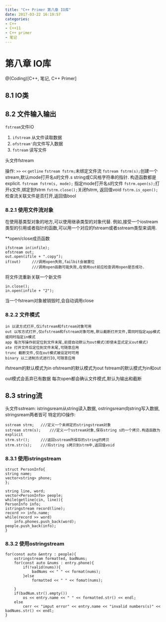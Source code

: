```yaml
---
title: "C++ Primer 第八章 IO库"
date: 2017-03-22 16:19:57
categories:
- C++
- C++11
- C++ primer
- 笔记
---
```



# 第八章 IO库
@(Coding)[C++, 笔记, C++ Primer]

## 8.1 IO类
## 8.2 文件输入输出
`fstream`文件IO
1. `ifstream` 从文件读取数据
2. `ofstream'`向文件写入数据
3. `fstream` 读写文件

头文件fstream

操作:
`>>` `<<` `getline`
`fstream fstrm;`未绑定文件流
`fstream fstrm(s);`创建一个stream,默认mode打开名s的文件.s string或C风格字符串的指针. 构造函数都是explicit.
`fstream fstrm(s, mode);` 指定mode打开名s的文件
`fstrm.open(s);`打开s文件,绑定到fstrm
`fstrm.close();`关闭fstrm, 返回值void
`fstrm.is_open();`检查流关联文件是否打开,返回值bool

### 8.2.1 使用文件流对象
在使用基类型对象的地方,可以使用继承类型的对象代替.
例如,接受一个iostream类型的引用或者指针的函数,可以用一个对应的fstream或者sstream类型来调用.

**open/close成员函数
```
ifstream in(infile);
ofstream out;
out.open(ifile + ".copy");
if(out)		///调用open失败,failbit会被置位
			///调用open函数可能失败,在使用out前应检查调用open是否成功.
```
将文件流重新关联一个新文件
```
in.close();
in.open(infile + "2");
```
当一个fstream对象被销毁时,会自动调用close

### 8.2.2 文件模式
```
in 以读方式打开,仅ifstream和fstream对象可用
out 以写方式打开,仅ofstream和fstream对象可用,默认截断打开文件,需同时指定app模式或同时指定in模式
app 每次写操作前定位到文件末尾,前提自动默认为out模式(即使未显式定义out模式)
ate 打开文件后定位到文件末尾,可随意应用
trunc 截断文件,仅在out模式被设定时可用
binary 以二进制方式进行IO,可随意应用
```
ifstream的默认模式为in
ofstream的默认模式为out
fstream的默认模式为in和out

out模式会丢弃已有数据
每次open都会确认文件模式,默认为输出和截断

## 8.3 string流
头文件sstream: istringsream从string读入数据, ostringsream向string写入数据, stringsream两者皆可
特定的IO操作:
```
sstream strm;	///定义一个未绑定的stringstream对象
sstream strm(s);	///定义一个sstream对象,保存string s的一个拷贝.构造函数为explicit
strm.str();		///返回sstream所保存的string的拷贝
strm.str(s);	///将string s拷贝到strm中,返回值void
```

### 8.3.1 使用istringstream
```
struct PersonInfo{
string name;
vector<string> phone;
};

string line, word;
vector<PersonInfo> people;
while(getline(cin, line)){
PersonInfo info;
istringstream record(line);
record >> info.name;
while(record >> word)
	info.phones.push_back(word);
people.push_back(info);
}
```

### 8.3.2 使用ostringstream
```
for(const auto &entry : people){
	ostringstream formatted, badNums;
	for(const auto &nums : entry.phone){
		if(!valid(nums)){
			badNums << " " << format(nums);
		}else
			formatted << " " << fomat(nums);
	
	}
	if(badNum.str().empty())
		os << entry.name << " " << formatted.str() << endl;
	else
		cerr << "imput error" << entry.name << "invalid numbers(s)" << badNums.str() << endl;
}
```

